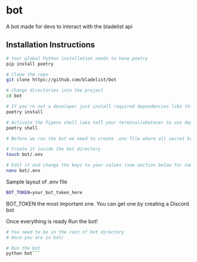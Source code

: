 # bot

A bot made for devs to interact with the bladelist api

## Installation Instructions

```bash
# Your global Python installation needs to have poetry
pip install poetry

# Clone the repo
git clone https://github.com/bladelist/bot

# Change directories into the project
cd bot

# If you're not a developer just install required dependencies like this
poetry install

# Activate the Pipenv shell (aka tell your terminal/whatever to use dependencies from the env in this project)
poetry shell

# Before we run the bot we need to create .env file where all secret keys will be (tokens etc)

# Create it inside the bot directory
touch bot/.env

# Edit it and change the keys to your values (see section below for sample layout)
nano bot/.env
```

Sample layout of .env file

```bash
BOT_TOKEN=your_bot_token_here
```

BOT_TOKEN the most important one. You can get one by creating a Discord bot

Once everything is ready
Run the bot!

```bash
# You need to be in the root of bot directory
# Once you are in bot/

# Run the bot
python bot```
